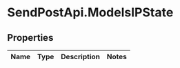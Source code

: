 # SendPostApi.ModelsIPState

## Properties
Name | Type | Description | Notes
------------ | ------------- | ------------- | -------------


